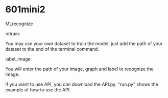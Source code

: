 # 601mini2
MLrecognize

retrain:

You may use your own dataset to train the model, just add the path of your dataset to the end of the terminal command.

label_image:

You will enter the path of your image, graph and label to recognize the image.

If you want to use API, you can download the API.py. "run.py" shows the example of how to use the API.
